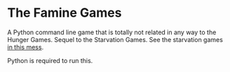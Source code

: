 # The Famine Games
A Python command line game that is totally not related in any way to the Hunger Games. Sequel to the Starvation Games. 
See the starvation games [in this mess](https://replit.com/@Filajabob123/Rose-Enhanced-Terminal-II#ret2/__main__.py).

Python is required to run this.